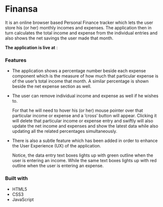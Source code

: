 # Finansa

It is an online browser based Personal Finance tracker which lets the user store his (or her) monthly incomes and expenses. The application then in turn calculates the total income and expense from the individual entries and also shows the net savings the user made that month.

**The application is live at** : 


### Features

* The application shows a percentage number beside each expense component which is the measure of how much that particular expense is of the user’s total income that month. A similar percentage is shown beside the net expense section as well.

* The user can remove individual income and expense as well if he wishes to.

  For that he will need to hover his (or her) mouse pointer over that particular income or expense and a ‘cross’ button will appear. Clicking it will delete that particular income or expense entry and swiftly will also update the net income and expenses and show the latest data while also updating all the related percentages simultaneously.

* There is also a subtle feature which has been added in order to enhance the User Experience (UX) of the application.

  Notice, the data entry text boxes lights up with green outline when the user is entering an income. While the same text boxes lights up with red outline when the user is entering an expense.


### Built with

* HTML5
* CSS3
* JavaScript
